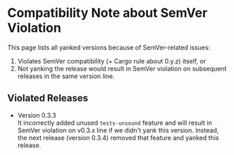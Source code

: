 # Compatibility Note about SemVer Violation

This page lists all yanked versions because of SemVer-related issues:

1.  Violates SemVer compatibility (+ Cargo rule about 0.y.z) itself, or
2.  Not yanking the release would result in SemVer violation on subsequent
    releases in the same version line.

## Violated Releases

*   Version 0.3.3  
    It incorrectly added unused `tests-unsound` feature and will result in
    SemVer violation on v0.3.x line if we didn't yank this version.
    Instead, the next release (version 0.3.4) removed that feature and
    yanked this release.
